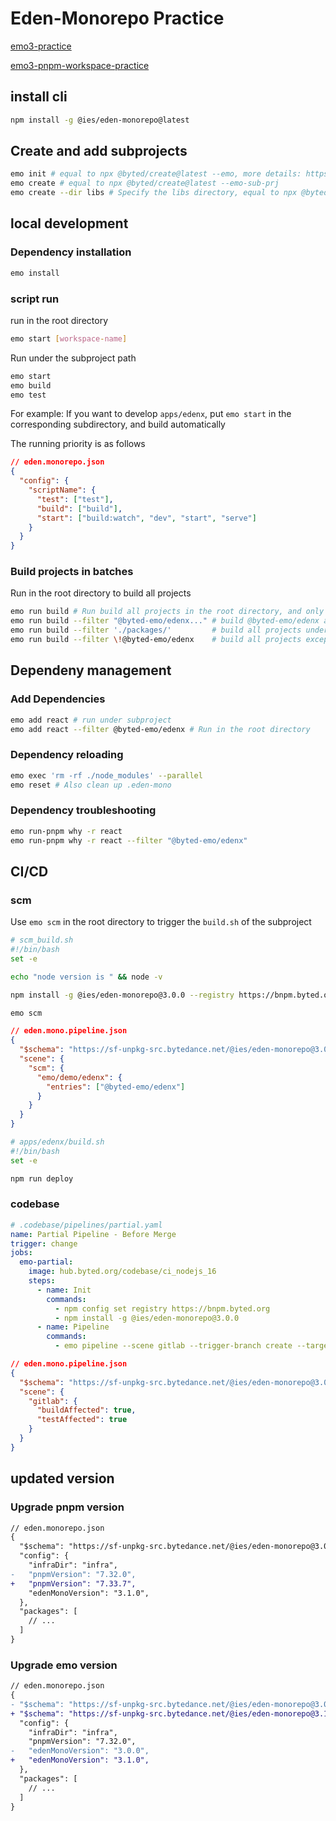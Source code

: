 # Eden-Monorepo Practice

[emo3-practice](https://code.byted.org/web-solutions/emo3-practice)

[emo3-pnpm-workspace-practice](https://code.byted.org/web-solutions/emo3-pnpm-workspace-practice)

## install cli

```sh
npm install -g @ies/eden-monorepo@latest
```

## Create and add subprojects

```sh
emo init # equal to npx @byted/create@latest --emo, more details: https://edenx.bytedance.net/codesmith
emo create # equal to npx @byted/create@latest --emo-sub-prj
emo create --dir libs # Specify the libs directory, equal to npx @byted/create@latest --emo-sub-prj --dir libs
```

## local development

### Dependency installation

```sh
emo install
```

### script run

run in the root directory

```sh
emo start [workspace-name]
```

Run under the subproject path

```sh
emo start
emo build
emo test
```

For example: If you want to develop `apps/edenx`, put `emo start` in the corresponding subdirectory, and build automatically

The running priority is as follows

```json
// eden.monorepo.json
{
  "config": {
    "scriptName": {
      "test": ["test"],
      "build": ["build"],
      "start": ["build:watch", "dev", "start", "serve"]
    }
  }
}
```

### Build projects in batches

Run in the root directory to build all projects

```sh
emo run build # Run build all projects in the root directory, and only build the project under the subproject
emo run build --filter "@byted-emo/edenx..." # build @byted-emo/edenx and all its dependencies
emo run build --filter './packages/'         # build all projects under './package/'
emo run build --filter \!@byted-emo/edenx    # build all projects except @byted-emo/edenx
```

## Dependeny management

### Add Dependencies

```sh
emo add react # run under subproject
emo add react --filter @byted-emo/edenx # Run in the root directory
```

### Dependency reloading

```sh
emo exec 'rm -rf ./node_modules' --parallel
emo reset # Also clean up .eden-mono
```

### Dependency troubleshooting

```sh
emo run-pnpm why -r react
emo run-pnpm why -r react --filter "@byted-emo/edenx"
```

## CI/CD

### scm

Use `emo scm` in the root directory to trigger the `build.sh` of the subproject

```sh
# scm_build.sh
#!/bin/bash
set -e

echo "node version is " && node -v

npm install -g @ies/eden-monorepo@3.0.0 --registry https://bnpm.byted.org

emo scm
```

```json
// eden.mono.pipeline.json
{
  "$schema": "https://sf-unpkg-src.bytedance.net/@ies/eden-monorepo@3.0.0/lib/mono.pipeline.schema.json",
  "scene": {
    "scm": {
      "emo/demo/edenx": {
        "entries": ["@byted-emo/edenx"]
      }
    }
  }
}
```

```sh
# apps/edenx/build.sh
#!/bin/bash
set -e

npm run deploy
```

### codebase

```yaml
# .codebase/pipelines/partial.yaml
name: Partial Pipeline - Before Merge
trigger: change
jobs:
  emo-partial:
    image: hub.byted.org/codebase/ci_nodejs_16
    steps:
      - name: Init
        commands:
          - npm config set registry https://bnpm.byted.org
          - npm install -g @ies/eden-monorepo@3.0.0
      - name: Pipeline
        commands:
          - emo pipeline --scene gitlab --trigger-branch create --target-branch $CI_EVENT_CHANGE_TARGET_BRANCH --revision origin/$CI_EVENT_CHANGE_TARGET_BRANCH
```

```json
// eden.mono.pipeline.json
{
  "$schema": "https://sf-unpkg-src.bytedance.net/@ies/eden-monorepo@3.0.0/lib/mono.pipeline.schema.json",
  "scene": {
    "gitlab": {
      "buildAffected": true,
      "testAffected": true
    }
  }
}
```

## updated version

### Upgrade pnpm version

```diff
// eden.monorepo.json
{
  "$schema": "https://sf-unpkg-src.bytedance.net/@ies/eden-monorepo@3.0.0/lib/monorepo.schema.json",
  "config": {
    "infraDir": "infra",
-   "pnpmVersion": "7.32.0",
+   "pnpmVersion": "7.33.7",
    "edenMonoVersion": "3.1.0",
  },
  "packages": [
    // ...
  ]
}
```

### Upgrade emo version

```diff
// eden.monorepo.json
{
- "$schema": "https://sf-unpkg-src.bytedance.net/@ies/eden-monorepo@3.0.0/lib/monorepo.schema.json",
+ "$schema": "https://sf-unpkg-src.bytedance.net/@ies/eden-monorepo@3.1.0/lib/monorepo.schema.json",
  "config": {
    "infraDir": "infra",
    "pnpmVersion": "7.32.0",
-   "edenMonoVersion": "3.0.0",
+   "edenMonoVersion": "3.1.0",
  },
  "packages": [
    // ...
  ]
}
```
